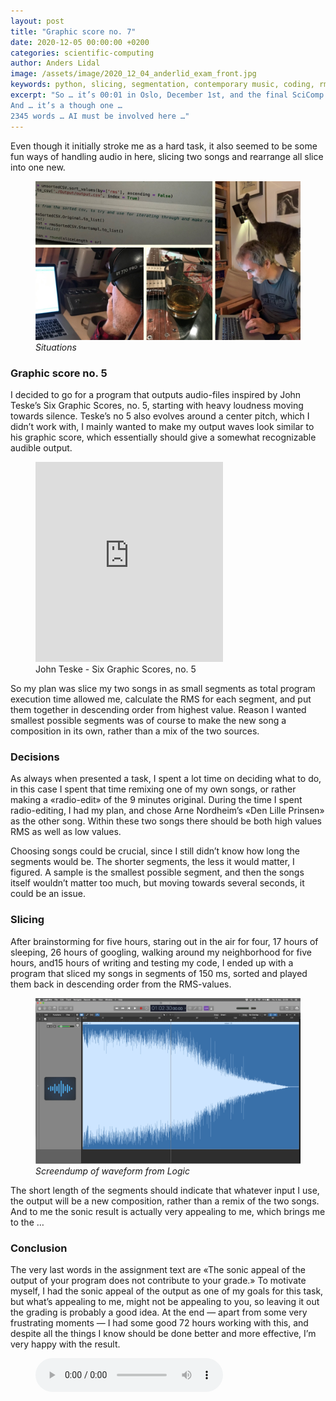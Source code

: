 ```yaml
---
layout: post
title: "Graphic score no. 7"
date: 2020-12-05 00:00:00 +0200
categories: scientific-computing
author: Anders Lidal
image: /assets/image/2020_12_04_anderlid_exam_front.jpg
keywords: python, slicing, segmentation, contemporary music, coding, rms, programming, cat, kitten
excerpt: "So … it’s 00:01 in Oslo, December 1st, and the final SciComp assignment is here …
And … it’s a though one …
2345 words … AI must be involved here …"
---
```


Even though it initially stroke me as a hard task, it also seemed to be some fun ways of handling audio in here, slicing two songs and rearrange all slice into one new.

<figure style="float: auto">
   <img src="/assets/image/2020_12_04_anderlid_exam_front.jpg" alt="Alternate Text" title="Waveform, descending loudness" width="auto"/>
   <figcaption><i>Situations</i></figcaption>
</figure>


### Graphic score no. 5
I decided to go for a program that outputs audio-files inspired by John Teske’s Six Graphic Scores, no. 5, starting with heavy loudness moving towards silence. Teske’s no 5 also evolves around a center pitch, which I didn’t work with, I mainly wanted to make my output waves look similar to his graphic score, which essentially should give a somewhat recognizable audible output.

<figure style="float: none">
    <iframe width="auto" height="320" src="https://www.youtube.com/embed/bE7wrqxK-Ks" frameborder="0" allowfullscreen></iframe>
    <figcaption>John Teske - Six Graphic Scores, no. 5</figcaption>
</figure>

So my plan was slice my two songs in as small segments as total program execution time allowed me, calculate the RMS for each segment, and put them together in descending order from highest value. Reason I wanted smallest possible segments was of course to make the new song a composition in its own, rather than a mix of the two sources.

### Decisions
As always when presented a task, I spent a lot time on deciding what to do, in this case I spent that time remixing one of my own songs, or rather making a «radio-edit» of the 9 minutes original. During the time I spent radio-editing, I had my plan, and chose Arne Nordheim’s «Den Lille Prinsen» as the other song. Within these two songs there should be both high values RMS as well as low values.

Choosing songs could be crucial, since I still didn’t know how long the segments would be. The shorter segments, the less it would matter, I figured. A sample is the smallest possible segment, and then the songs itself wouldn’t matter too much, but moving towards several seconds, it could be an issue.

### Slicing
After brainstorming for five hours, staring out in the air for four, 17 hours of sleeping, 26 hours of googling, walking around my neighborhood for five hours, and15 hours of writing and testing my code, I ended up with a program that sliced my songs in segments of 150 ms, sorted and played them back in descending order from the RMS-values.

<figure style="float: auto">
   <img src="/assets/image/2020_12_04_anderlid_exam_wave.jpg" alt="Alternate Text" title="Waveform, descending loudness" width="auto"/>
   <figcaption><i>Screendump of waveform from Logic</i></figcaption>
</figure>

The short length of the segments should indicate that whatever input I use, the output will be a new composition, rather than a remix of the two songs. And to me the sonic result is actually very appealing to me, which brings me to the …

### Conclusion
The very last words in the assignment text are «The sonic appeal of the output of your program does not contribute to your grade.»
To motivate myself, I had the sonic appeal of the output as one of my goals for this task, but what’s appealing to me, might not be appealing to you, so leaving it out the grading is probably a good idea.
At the end — apart from some very frustrating moments — I had some good 72 hours working with this, and despite all the things I know should be done better and more effective, I’m very happy with the result.

<figure style="float: none">
  <audio controls>
    <source src="https://drive.google.com/uc?&id=1MgAfA148tp_PKap7DYzGmMks6LqtpqK5" type="audio/mpeg">
  </audio>
</figure>
